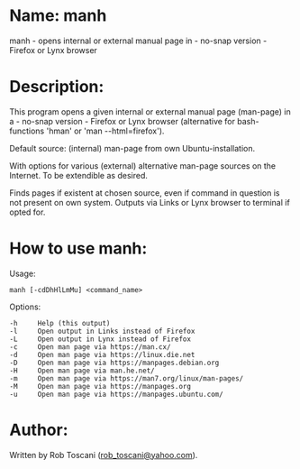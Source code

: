 # Name: manh
manh - opens internal or external manual page in - no-snap version - Firefox or Lynx browser

# Description:
This program opens a given internal or external manual page (man-page) in a - no-snap version - Firefox or Lynx browser (alternative for bash-functions 'hman' or 'man --html=firefox').

Default source: (internal) man-page from own Ubuntu-installation.

With options for various (external) alternative man-page sources on the Internet. To be extendible as desired.

Finds pages if existent at chosen source, even if command in question is not present on own system.
Outputs via Links or Lynx browser to terminal if opted for.

# How to use manh:
Usage:

	manh [-cdDhHlLmMu] <command_name>

Options:

	-h     Help (this output)
	-l     Open output in Links instead of Firefox
	-L     Open output in Lynx instead of Firefox
	-c     Open man page via https://man.cx/
	-d     Open man page via https://linux.die.net
	-D     Open man page via https://manpages.debian.org
	-H     Open man page via man.he.net/
	-m     Open man page via https://man7.org/linux/man-pages/
	-M     Open man page via https://manpages.org
	-u     Open man page via https://manpages.ubuntu.com/

# Author:
Written by Rob Toscani (rob_toscani@yahoo.com).
